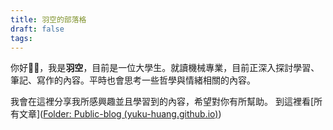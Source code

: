 ```yaml
---
title: 羽空的部落格
draft: false
tags:
---
```


你好👋🏻，我是**羽空**，目前是一位大學生。就讀機械專業，目前正深入探討學習、筆記、寫作的內容。平時也會思考一些哲學與情緒相關的內容。　　

我會在這裡分享我所感興趣並且學習到的內容，希望對你有所幫助。
到這裡看[所有文章]([Folder: Public-blog (yuku-huang.github.io)](https://yuku-huang.github.io/ob-public-blog/Public-blog/))
